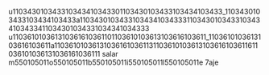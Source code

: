 u110343010343310343410343301103430103433103434103433_1103430103433103434103433a110343010343310343410343331103430103433103434103433411034301034331034341034333
u110361010361310361610361101103610103613103616103611_1103610103613103616103611a110361010361310361610361131103610103613103616103611611036101036131036161036111 salar
m550105011o550105011b550105011i550105011l550105011e 7aje
